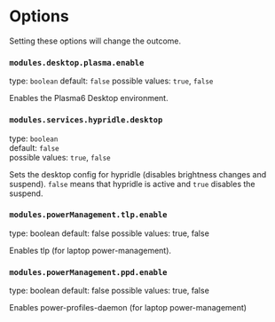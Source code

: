 # Options

Setting these options will change the outcome.

### `modules.desktop.plasma.enable`
type: `boolean`
default: `false`
possible values: `true`, `false`

Enables the Plasma6 Desktop environment.


### `modules.services.hypridle.desktop`
type: `boolean`  
default: `false`  
possible values: `true`, `false`  
  
Sets the desktop config for hypridle (disables brightness changes and suspend). `false` means that hypridle is active and `true` disables the suspend.

### `modules.powerManagement.tlp.enable`

type: boolean
default: false
possible values: true, false

Enables tlp (for laptop power-management).

### `modules.powerManagement.ppd.enable`

type: boolean
default: false
possible values: true, false

Enables power-profiles-daemon (for laptop power-management)

